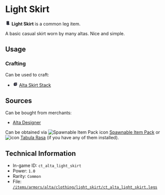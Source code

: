 # Light Skirt

<img src="https://raw.githubusercontent.com/Ceterai/Enternia/main/items/armors/alta/clothing/light_skirt/icon.png" alt="Light Skirt icon" loading="lazy" height="16px" width="auto" /> **Light Skirt** is a common leg item.

A basic casual skirt worn by many altas. Nice and simple.

## Usage

### Crafting

Can be used to craft:

- <img src="https://raw.githubusercontent.com/Ceterai/Enternia/main/objects/alta/basic/skirt_stack/icon.png" alt="Alta Skirt Stack icon" loading="lazy" height="16px" width="auto" /> [Alta Skirt Stack](https://ceterai.github.io/MyEnternia/Wiki/AltaSkirtStack)

## Sources

Can be bought from merchants:

- [Alta Designer](https://ceterai.github.io/MyEnternia/Wiki/AltaDesigner)

Can be obtained via <img src="https://raw.githubusercontent.com/Silverfeelin/Starbound-SpawnableItemPack/master/interface/sip/iconSmall.png" alt="Spawnable Item Pack icon" width="18" height="14"/> [Spawnable Item Pack](https://steamcommunity.com/sharedfiles/filedetails/?id=733665104) or <img src="https://steamuserimages-a.akamaihd.net/ugc/263843960696222713/3EC9A7C005541F7D577EBCB8C5736B4EFC9973D6/" alt="icon" width="8" height="12"/> [Tabula Rasa](https://community.playstarbound.com/resources/the-tabula-rasa.3222/) (if you have any of them installed).

## Technical Information

- In-game ID: `ct_alta_light_skirt`
- Power: `1.0`
- Rarity: `Common`
- File: [`/items/armors/alta/clothing/light_skirt/ct_alta_light_skirt.legs`](https://github.com/Ceterai/Enternia/blob/main/items/armors/alta/clothing/light_skirt/ct_alta_light_skirt.legs)
